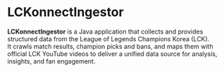# LCKonnectIngestor

**LCKonnectIngestor** is a Java application that collects and provides structured data from the League of Legends Champions Korea (LCK).  
It crawls match results, champion picks and bans, and maps them with official LCK YouTube videos to deliver a unified data source for analysis, insights, and fan engagement.
